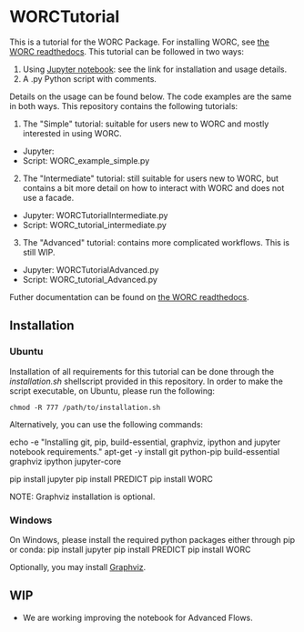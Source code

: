 # WORCTutorial
This is a tutorial for the WORC Package. For installing WORC, see
[the WORC readthedocs](https://worc.readthedocs.io/en/latest/static/quick_start.html#installation).
This tutorial can be followed in two ways:
1. Using [Jupyter notebook](http://jupyter.org/install): see the link for installation and usage details.
2. A .py Python script with comments.

Details on the usage can be found below. The code examples are the same in both
ways. This repository contains the following tutorials:

1. The "Simple" tutorial: suitable for users new to WORC and mostly interested
  in using WORC.
  * Jupyter:
  * Script: WORC_example_simple.py
2. The "Intermediate" tutorial: still suitable for users new to WORC, but
  contains a bit more detail on how to interact with WORC and does not use a
  facade.
  * Jupyter: WORCTutorialIntermediate.py
  * Script: WORC_tutorial_intermediate.py
3. The "Advanced" tutorial: contains more complicated workflows. This is still WIP.
* Jupyter: WORCTutorialAdvanced.py
* Script: WORC_tutorial_Advanced.py

Futher documentation can be found on [the WORC readthedocs](https://worc.readthedocs.io/).

## Installation

### Ubuntu
Installation of all requirements for this tutorial can be done through the
*installation.sh* shellscript provided in this repository. In order to make
the script executable, on Ubuntu, please run the following:

    chmod -R 777 /path/to/installation.sh

Alternatively, you can use the following commands:

  echo -e "Installing git, pip, build-essential, graphviz, ipython and jupyter notebook requirements."
  apt-get -y install git python-pip build-essential graphviz ipython jupyter-core

  pip install jupyter
  pip install PREDICT
  pip install WORC

NOTE: Graphviz installation is optional.

### Windows
On Windows, please install the required python packages either through pip or conda:
  pip install jupyter
  pip install PREDICT
  pip install WORC

Optionally, you may install [Graphviz](http://www.graphviz.org/).

## WIP
- We are working improving the notebook for Advanced Flows.
